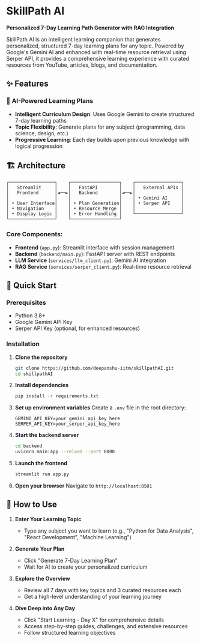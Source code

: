 # SkillPath AI

**Personalized 7-Day Learning Path Generator with RAG Integration**

SkillPath AI is an intelligent learning companion that generates personalized, structured 7-day learning plans for any topic. Powered by Google's Gemini AI and enhanced with real-time resource retrieval using Serper API, it provides a comprehensive learning experience with curated resources from YouTube, articles, blogs, and documentation.

## ✨ Features

### 🧠 **AI-Powered Learning Plans**
- **Intelligent Curriculum Design**: Uses Google Gemini to create structured 7-day learning paths
- **Topic Flexibility**: Generate plans for any subject (programming, data science, design, etc.)
- **Progressive Learning**: Each day builds upon previous knowledge with logical progression

## 🏗️ Architecture

```
┌─────────────────┐    ┌──────────────────┐    ┌─────────────────┐
│   Streamlit     │    │   FastAPI        │    │   External APIs │
│   Frontend      │◄──►│   Backend        │◄──►│                 │
│                 │    │                  │    │ • Gemini AI     │
│ • User Interface│    │ • Plan Generation│    │ • Serper API    │
│ • Navigation    │    │ • Resource Merge │    │                 │
│ • Display Logic │    │ • Error Handling │    └─────────────────┘
└─────────────────┘    └──────────────────┘
```

### **Core Components:**
- **Frontend** (`app.py`): Streamlit interface with session management
- **Backend** (`backend/main.py`): FastAPI server with REST endpoints
- **LLM Service** (`services/llm_client.py`): Gemini AI integration
- **RAG Service** (`services/serper_client.py`): Real-time resource retrieval

## 🚀 Quick Start

### Prerequisites
- Python 3.8+
- Google Gemini API Key
- Serper API Key (optional, for enhanced resources)

### Installation

1. **Clone the repository**
   ```bash
   git clone https://github.com/deepanshu-iitm/skillpathAI.git
   cd skillpathAI
   ```

2. **Install dependencies**
   ```bash
   pip install -r requirements.txt
   ```

3. **Set up environment variables**
   Create a `.env` file in the root directory:
   ```env
   GEMINI_API_KEY=your_gemini_api_key_here
   SERPER_API_KEY=your_serper_api_key_here
   ```

4. **Start the backend server**
   ```bash
   cd backend
   uvicorn main:app --reload --port 8000
   ```

5. **Launch the frontend**
   ```bash
   streamlit run app.py
   ```

6. **Open your browser**
   Navigate to `http://localhost:8501`

## 🎯 How to Use

1. **Enter Your Learning Topic**
   - Type any subject you want to learn (e.g., "Python for Data Analysis", "React Development", "Machine Learning")

2. **Generate Your Plan**
   - Click "Generate 7-Day Learning Plan"
   - Wait for AI to create your personalized curriculum

3. **Explore the Overview**
   - Review all 7 days with key topics and 3 curated resources each
   - Get a high-level understanding of your learning journey

4. **Dive Deep into Any Day**
   - Click "Start Learning - Day X" for comprehensive details
   - Access step-by-step guides, challenges, and extensive resources
   - Follow structured learning objectives



















